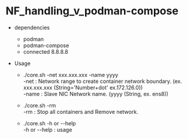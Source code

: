 # NF_handling_v_podman-compose

- dependencies
  - podman
  - podman-compose
  - connected 8.8.8.8

- Usage
  - ./core.sh -net xxx.xxx.xxx -name yyyy\
    -net        : Network range to create container network boundary. (ex. xxx.xxx.xxx (String='Number+dot' ex.172.126.0))\
    -name       : Slave NIC Network name. (yyyy (String, ex. ens8))

  - ./core.sh -rm\
    -rm         : Stop all containers and Remove network.

  - ./core.sh -h or --help\
    -h or --help  : usage
